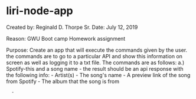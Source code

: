 # liri-node-app

Created by: Reginald D. Thorpe Sr.
Date: July 12, 2019

Reason: GWU Boot camp  Homework assignment

Purpose: Create an app that will execute the commands given by the user. the commands are to go to a particular API and show this information on screen as well as logging it to a txt file. The commands are as follows:
  a.) Spotify-this and a song name - the result should be an api response with the following info:
      - Artist(s)
      - The song's name
      - A preview link of the song from Spotify 
      - The album that the song is from

      -                         
